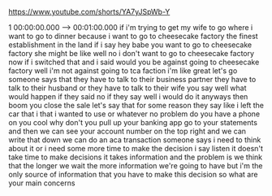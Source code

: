 https://www.youtube.com/shorts/YA7yJSpWb-Y

1 00:00:00.000 --\> 00:01:00.000 if i'm trying to get my wife to go
where i want to go to dinner because i want to go to cheesecake factory
the finest establishment in the land if i say hey babe you want to go to
cheesecake factory she might be like well no i don't want to go to
cheesecake factory now if i switched that and i said would you be
against going to cheesecake factory well i'm not against going to tca
faction i'm like great let's go someone says that they have to talk to
their business partner they have to talk to their husband or they have
to talk to their wife you say well what would happen if they said no if
they say well i would do it anyways then boom you close the sale let's
say that for some reason they say like i left the car that i that i
wanted to use or whatever no problem do you have a phone on you cool why
don't you pull up your banking app go to your statements and then we can
see your account number on the top right and we can write that down we
can do an aca transaction someone says i need to think about it or i
need some more time to make the decision i say listen it doesn't take
time to make decisions it takes information and the problem is we think
that the longer we wait the more information we're going to have but i'm
the only source of information that you have to make this decision so
what are your main concerns
